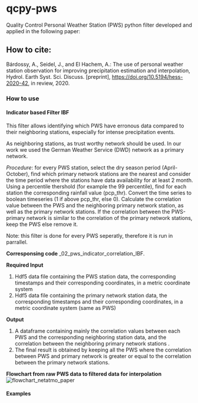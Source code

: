 # qcpy-pws
  Quality Control Personal Weather Station (PWS) python filter developed and applied in the following paper:
  
## How to cite:
Bárdossy, A., Seidel, J., and El Hachem, A.: The use of personal weather station observation for improving precipitation estimation and interpolation, Hydrol. Earth Syst. Sci. Discuss. [preprint], https://doi.org/10.5194/hess-2020-42, in review, 2020. 

### How to use

#### Indicator based Filter IBF

This filter allows identifying which PWS have erronous data compared to their neighboring stations, especially for intense precipitation events.

As neighboring stations, as trust worthy network should be used. In our work we used the German Weather Service (DWD) network as a primary network.

*Procedure*: for every PWS station, select the dry season period (April-October), find which primary network stations are the nearest and consider the time period where the stations have data availability for at least 2 month. Using a percentile thershold (for example the 99 percentile), find for each station the corresponding rainfall value (pcp_thr). Convert the time series to boolean timeseries (1 if above pcp_thr, else 0). Calculate the correlation value between the PWS and the neighboring primary network station, as well as the primary network stations. If the correlation between the PWS-primary network is similar to the correlation of the primary network stations, keep the PWS else remove it.

Note: this filter is done for every PWS seperatly, therefore it is run in parrallel.

**Corresponsing code**
_02_pws_indicator_correlation_IBF.

****Required Input****
  1. Hdf5 data file containing the PWS station data, the corresponding timestamps and their corresponding coordinates, in a metric coordinate system
  2. Hdf5 data file containing the primary network station data, the corresponding timestamps and their corresponding coordinates, in a metric coordinate system (same as PWS)
  
****Output****
  1. A dataframe containing mainly the correlation values between each PWS and the corresponding neighboring station data, and the correlation between the neighboring primary network stations .
  2. The final result is obtained by keeping all the PWS where the correlation between PWS and primary network is greater or equal to the correlation between the primary network stations.
 

**Flowchart from raw PWS data to filtered data for interpolation**
![flowchart_netatmo_paper](https://user-images.githubusercontent.com/22959071/106765543-3303fb00-6639-11eb-92d8-d0e06a6044f1.png)

#### Examples

